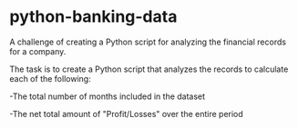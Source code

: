 # python-banking-data

A challenge of creating a Python script for analyzing the financial records for a company.

The task is to create a Python script that analyzes the records to calculate each of the following:

-The total number of months included in the dataset

-The net total amount of "Profit/Losses" over the entire period
